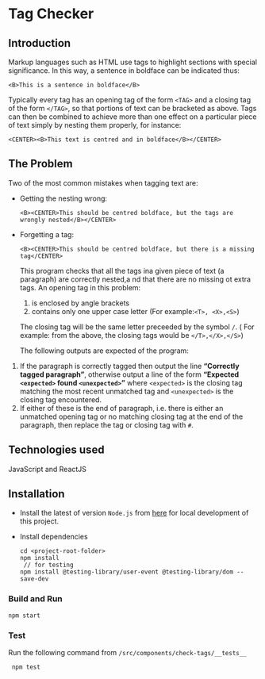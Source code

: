 # Tag Checker

## Introduction

Markup languages such as HTML use tags to highlight sections with special significance. In this way, a sentence
in boldface can be indicated thus:

    <B>This is a sentence in boldface</B>

Typically every tag has an opening tag of the form `<TAG>` and a closing tag of the form `</TAG>`, so that portions
of text can be bracketed as above. Tags can then be combined to achieve more than one effect on a particular piece
of text simply by nesting them properly, for instance:

    <CENTER><B>This text is centred and in boldface</B></CENTER>

## The Problem

Two of the most common mistakes when tagging text are:

- Getting the nesting wrong:

  `<B><CENTER>This should be centred boldface, but the tags are wrongly nested</B></CENTER>`

- Forgetting a tag:

  `<B><CENTER>This should be centred boldface, but there is a missing tag</CENTER>`

  This program checks that all the tags ina given piece of text (a paragraph) are correctly nested,a nd that there are no missing ot extra tags.
  An opening tag in this problem:

  1. is enclosed by angle brackets
  2. contains only one upper case letter (For example:`<T>, <X>,<S>`)

  The closing tag will be the same letter preceeded by the symbol `/`. ( For example: from the above, the closing tags would be `</T>,</X>,</S>`)

  The following outputs are expected of the program:

1. If the paragraph is correctly tagged then output the line **“Correctly tagged paragraph”**, otherwise output a line of
   the form **“Expected `<expected>` found `<unexpected>`”** where `<expected>` is the closing tag matching the most
   recent unmatched tag and `<unexpected>` is the closing tag encountered.
2. If either of these is the end of paragraph,
   i.e. there is either an unmatched opening tag or no matching closing tag at the end of the paragraph, then replace
   the tag or closing tag with `#`.

## Technologies used

JavaScript and ReactJS

## Installation

- Install the latest of version `Node.js` from [here](https://nodejs.org/en/) for local development of this project.

* Install dependencies

  ```
  cd <project-root-folder>
  npm install
   // for testing 
  npm install @testing-library/user-event @testing-library/dom --save-dev
  ```

### Build and Run

```
npm start
```

### Test

Run the following command from `/src/components/check-tags/__tests__`

```
 npm test
```
